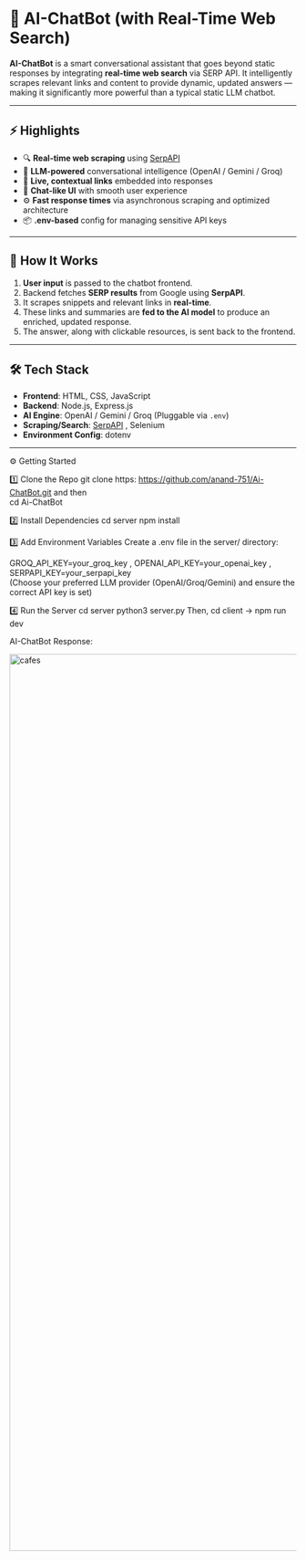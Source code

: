 # 💬 AI-ChatBot (with Real-Time Web Search)

**AI-ChatBot** is a smart conversational assistant that goes beyond static responses by integrating **real-time web search** via SERP API. It intelligently scrapes relevant links and content to provide dynamic, updated answers — making it significantly more powerful than a typical static LLM chatbot.

---

## ⚡️ Highlights

- 🔍 **Real-time web scraping** using [SerpAPI](https://serpapi.com/)
- 🧠 **LLM-powered** conversational intelligence (OpenAI / Gemini / Groq)
- 🔗 **Live, contextual links** embedded into responses
- 🧵 **Chat-like UI** with smooth user experience
- ⚙️ **Fast response times** via asynchronous scraping and optimized architecture
- 📦 **.env-based** config for managing sensitive API keys

---

## 🧠 How It Works

1. **User input** is passed to the chatbot frontend.
2. Backend fetches **SERP results** from Google using **SerpAPI**.
3. It scrapes snippets and relevant links in **real-time**.
4. These links and summaries are **fed to the AI model** to produce an enriched, updated response.
5. The answer, along with clickable resources, is sent back to the frontend.

---

## 🛠️ Tech Stack

- **Frontend**: HTML, CSS, JavaScript
- **Backend**: Node.js, Express.js
- **AI Engine**: OpenAI / Gemini / Groq (Pluggable via `.env`)
- **Scraping/Search**: [SerpAPI](https://serpapi.com/) , Selenium
- **Environment Config**: dotenv

---

⚙️ Getting Started
                                                     
1️⃣ Clone the Repo
git clone https: https://github.com/anand-751/Ai-ChatBot.git                           and then              
cd Ai-ChatBot

2️⃣ Install Dependencies
cd server
npm install

3️⃣ Add Environment Variables
Create a .env file in the server/ directory:

GROQ_API_KEY=your_groq_key , 
OPENAI_API_KEY=your_openai_key , 
SERPAPI_KEY=your_serpapi_key  
      (Choose your preferred LLM provider (OpenAI/Groq/Gemini) and ensure the correct API key is set)

4️⃣ Run the Server
cd server
python3 server.py
Then, cd client -> npm run dev

AI-ChatBot Response:

<img width="1432" height="1572" alt="cafes" src="https://github.com/user-attachments/assets/90d45f48-5233-4966-9dde-072f27de972f" />



